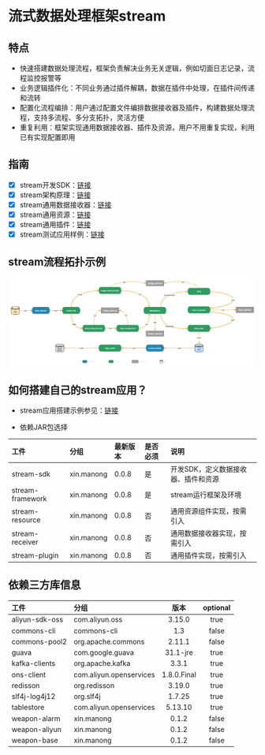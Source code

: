# 流式数据处理框架stream

## 特点
* 快速搭建数据处理流程，框架负责解决业务无关逻辑，例如切面日志记录，流程监控报警等
* 业务逻辑插件化：不同业务通过插件解耦，数据在插件中处理，在插件间传递和流转
* 配置化流程编排：用户通过配置文件编排数据接收器及插件，构建数据处理流程，支持多流程、多分支拓扑，灵活方便
* 重复利用：框架实现通用数据接收器、插件及资源，用户不用重复实现，利用已有实现配置即用

## 指南

 - [x] stream开发SDK：[链接](https://github.com/frankcl/stream/blob/main/stream-sdk/README.md)
 - [x] stream架构原理：[链接](https://github.com/frankcl/stream/blob/main/stream-framework/README.md)
 - [x] stream通用数据接收器：[链接](https://github.com/frankcl/stream/blob/main/stream-receiver/README.md)
 - [x] stream通用资源：[链接](https://github.com/frankcl/stream/blob/main/stream-resource/README.md)
 - [x] stream通用插件：[链接](https://github.com/frankcl/stream/blob/main/stream-plugin/README.md)
 - [x] stream测试应用样例：[链接](https://github.com/frankcl/stream/blob/main/stream-test/README.md)

## stream流程拓扑示例

![stream_flow](https://github.com/frankcl/stream/blob/main/image/stream_flow.png)

## 如何搭建自己的stream应用？

* stream应用搭建示例参见：[链接](https://github.com/frankcl/stream/blob/main/stream-test/README.md)

* 依赖JAR包选择

 | 工件               | 分组         | 最新版本  | 是否必须 | 说明                  |
|:-----------------|:-----------|:------|:-----|:--------------------|
 | stream-sdk       | xin.manong | 0.0.8 | 是    | 开发SDK，定义数据接收器、插件和资源 |
 | stream-framework | xin.manong | 0.0.8 | 是    | stream运行框架及环境       |
 | stream-resource  | xin.manong | 0.0.8 | 否    | 通用资源组件实现，按需引入       |
 | stream-receiver  | xin.manong | 0.0.8 | 否    | 通用数据接收器实现，按需引入      |
 | stream-plugin    | xin.manong | 0.0.8 | 否    | 通用插件实现，按需引入         |

## 依赖三方库信息

| 工件             | 分组                      |     版本      | optional |
|:---------------|:------------------------|:-----------:|:--------:|
| aliyun-sdk-oss | com.aliyun.oss          |   3.15.0    |   true   |
| commons-cli    | commons-cli             |     1.3     |  false   |
| commons-pool2  | org.apache.commons      |   2.11.1    |  false   |
| guava          | com.google.guava        |  31.1-jre   |   true   |
| kafka-clients  | org.apache.kafka        |    3.3.1    |   true   |
| ons-client     | com.aliyun.openservices | 1.8.0.Final |   true   |
| redisson       | org.redisson            |   3.19.0    |   true   | 
| slf4j-log4j12  | org.slf4j               |   1.7.25    |   true   |
| tablestore     | com.aliyun.openservices |   5.13.10   |   true   |
| weapon-alarm   | xin.manong              |    0.1.2    |  false   |
| weapon-aliyun  | xin.manong              |    0.1.2    |  false   |
| weapon-base    | xin.manong              |    0.1.2    |  false   |

